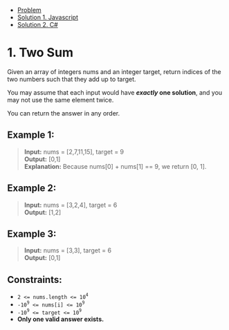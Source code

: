 - [Problem](index)
- [Solution 1. Javascript](solution-1-javascript)
- [Solution 2. C#](solution-2-csharp)
 
# 1. Two Sum

Given an array of integers nums and an integer target, return indices of the two numbers such that they add up to target.

You may assume that each input would have ***exactly* one solution**, and you may not use the same element twice.

You can return the answer in any order.

## Example 1:

> **Input:** nums = [2,7,11,15], target = 9\
> **Output:** [0,1]\
> **Explanation:** Because nums[0] + nums[1] == 9, we return [0, 1].

## Example 2:

> **Input:** nums = [3,2,4], target = 6\
> **Output:** [1,2]

## Example 3:

> **Input:** nums = [3,3], target = 6\
> **Output:** [0,1]
 

## Constraints:

- `2 <= nums.length <= 10`<sup>`4`</sup>
- `-10`<sup>`9`</sup>` <= nums[i] <= 10`<sup>`9`</sup>
- `-10`<sup>`9`</sup>` <= target <= 10`<sup>`9`</sup>
- **Only one valid answer exists.**